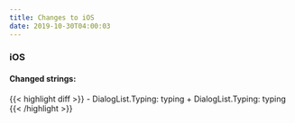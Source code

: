 ```yaml
---
title: Changes to iOS
date: 2019-10-30T04:00:03
---
```

<h3>iOS</h3>
<h4>Changed strings:</h4>
{{< highlight diff >}}
- DialogList.Typing: typing
+ DialogList.Typing: typing
{{< /highlight >}}
